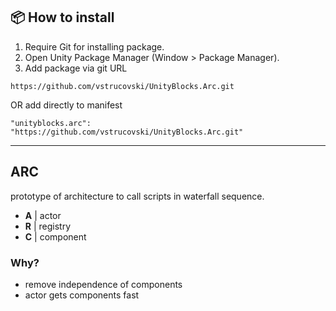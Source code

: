 ## 📦 How to install
1. Require Git for installing package.
2. Open Unity Package Manager (Window > Package Manager).
3. Add package via git URL
```
https://github.com/vstrucovski/UnityBlocks.Arc.git
```
OR add directly to manifest
```
"unityblocks.arc": "https://github.com/vstrucovski/UnityBlocks.Arc.git"
```
---

## ARC
prototype of architecture to call scripts in waterfall sequence.

- **A** | actor
- **R** | registry
- **C** | component

###  Why?
- remove independence of components
- actor gets components fast 
